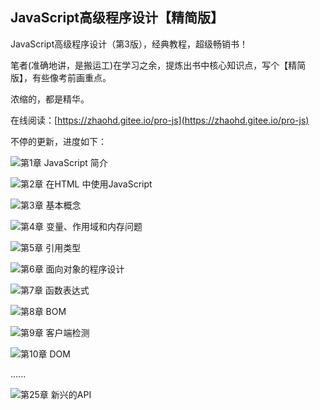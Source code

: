 ## JavaScript高级程序设计【精简版】

JavaScript高级程序设计（第3版），经典教程，超级畅销书！

笔者(准确地讲，是搬运工)在学习之余，提炼出书中核心知识点，写个【精简版】，有些像考前画重点。

浓缩的，都是精华。

在线阅读：[https://zhaohd.gitee.io/pro-js](https://zhaohd.gitee.io/pro-js)

不停的更新，进度如下：

 ![](http://progressed.io/bar/100?title=completed)第1章 JavaScript 简介

 ![](http://progressed.io/bar/100?title=completed)第2章 在HTML 中使用JavaScript

 ![](http://progressed.io/bar/100?title=completed)第3章 基本概念

 ![](http://progressed.io/bar/100?title=completed)第4章 变量、作用域和内存问题

 ![](http://progressed.io/bar/100?title=completed)第5章 引用类型

 ![](http://progressed.io/bar/100?title=completed)第6章 面向对象的程序设计

 ![](http://progressed.io/bar/100?title=completed)第7章 函数表达式

![](http://progressed.io/bar/100?title=completed)第8章 BOM

![](http://progressed.io/bar/100?title=completed)第9章 客户端检测

![](http://progressed.io/bar/10?title=completed)第10章 DOM



  ......

 ![](http://progressed.io/bar/0?title=completed)第25章 新兴的API





